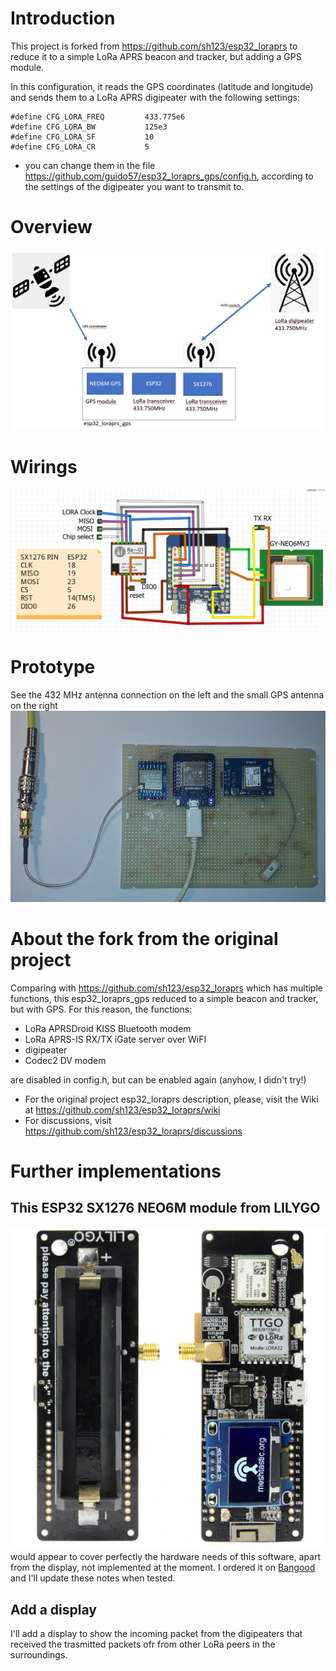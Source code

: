 # Introduction
This project is forked from https://github.com/sh123/esp32_loraprs to reduce it to a simple LoRa APRS beacon and tracker, but adding a GPS module.

In this configuration, it reads the GPS coordinates (latitude and longitude) and sends them to a LoRa APRS digipeater with the following settings:

```
#define CFG_LORA_FREQ         433.775e6 
#define CFG_LORA_BW           125e3
#define CFG_LORA_SF           10
#define CFG_LORA_CR           5
```

- you can change them in the file https://github.com/guido57/esp32_loraprs_gps/config.h, according to the settings of the digipeater you want to transmit to.

# Overview

![alt text](images/esp32_loraprs_gps_overview.PNG)

# Wirings
![alt text](images/ESP32-SX1276-GPS-breadboard.PNG)

# Prototype

See the 432 MHz antenna connection on the left and the small GPS antenna on the right
![alt text](images/esp32_loraprs_gps.PNG)

# About the fork from the original project

Comparing with https://github.com/sh123/esp32_loraprs which has multiple functions, this esp32_loraprs_gps reduced to a simple beacon and tracker, but with GPS.
For this reason, the functions: 
- LoRa APRSDroid KISS Bluetooth modem
- LoRa APRS-IS RX/TX iGate server over WiFI
- digipeater
- Codec2 DV modem

are disabled in config.h, but can be enabled again (anyhow, I didn't try!)  

- For the original project esp32_loraprs description, please, visit the Wiki at https://github.com/sh123/esp32_loraprs/wiki
- For discussions, visit https://github.com/sh123/esp32_loraprs/discussions

# Further implementations

## This ESP32 SX1276 NEO6M module from LILYGO  
![alt text](images/LILYGO%20esp32%20NEO6M%20SX1276.PNG) 
would appear to cover perfectly the hardware needs of this software, apart from the display, not implemented at the moment.
I ordered it on [Bangood](https://it.banggood.com/LILYGO-TTGO-Meshtastic-T-Beam-V1_1-ESP32-433-or-915-or-923Mhz-WiFi-Bluetooth-ESP32-GPS-NEO-6M-SMA-18650-Battery-Holder-With-OLED-p-1727472.html?rmmds=myorder&cur_warehouse=CN&ID=513922) and I'll update these notes when tested.

## Add a display

I'll add a display to show the incoming packet from the digipeaters that received the trasmitted packets ofr from other LoRa peers in the surroundings.



